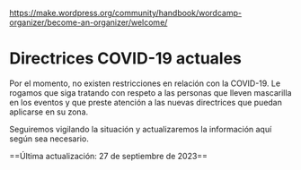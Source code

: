 https://make.wordpress.org/community/handbook/wordcamp-organizer/become-an-organizer/welcome/

# Directrices COVID-19 actuales

Por el momento, no existen restricciones en relación con la COVID-19. Le rogamos que siga tratando con respeto a las personas que lleven mascarilla en los eventos y que preste atención a las nuevas directrices que puedan aplicarse en su zona.

Seguiremos vigilando la situación y actualizaremos la información aquí según sea necesario.

==Última actualización: 27 de septiembre de 2023==
